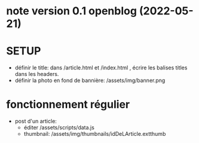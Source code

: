 # note version 0.1 openblog (2022-05-21)

# SETUP

 - définir le title: dans /article.html et /index.html , écrire les balises titles dans les headers.
 - définir la photo en fond de bannière: /assets/img/banner.png

 # fonctionnement régulier

  - post d'un article: 
     - éditer /assets/scripts/data.js
     - thumbnail: /assets/img/thumbnails/idDeLArticle.extthumb